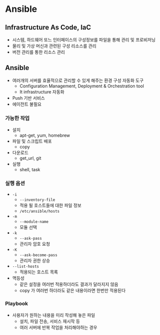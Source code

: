 # Ansible

## Infrastructure As Code, IaC

- 시스템, 하드웨어 또느 인터페이스의 구성정보를 파일을 통해 관리 및 프로비저닝
- 물리 및 가상 머신과 관련된 구성 리소스를 관리
- 버전 관리를 통한 리소스 관리

## Ansible

- 여러개의 서버를 효율적으로 관리할 수 있게 해주는 환경 구성 자동화 도구
  - Configuration Management, Deployment & Orchestration tool
  - It infrastructure 자동화
- Push 기반 서비스
- 에이전트 불필요

### 가능한 작업

- 설치
  - apt-get, yum, homebrew
- 파일 및 스크립트 배포
  - copy
- 다운로드
  - get_url, git
- 실행
  - shell, task

### 실행 옵션

- `-i`
  - `--inventory-file` 
  - 적용 될 호스트들에 대한 파일 정보
  - `/etc/ansible/hosts`
- `-m`
  - `--module-name` 
  - 모듈 선택
- `-k`
  - `--ask-pass`
  - 관리자 암호 요청
- `-K`
  - `--ask-become-pass`
  - 관리자 권한 상승
- `--list-hosts`
  - 적용되는 호스트 목록
- 멱등성
  - 같은 설정을 여러번 적용하더라도 결과가 달라지지 않음
  - copy 가 여러번 하더라도 같은 내용이라면 한번만 적용된다

### Playbook

- 사용자가 원하는 내용을 미리 작성해 놓은 파일
  - 설치, 파일 전송, 서비스 재시작 등
  - 여러 서버에 반복 작업을 처리해야하는 경우